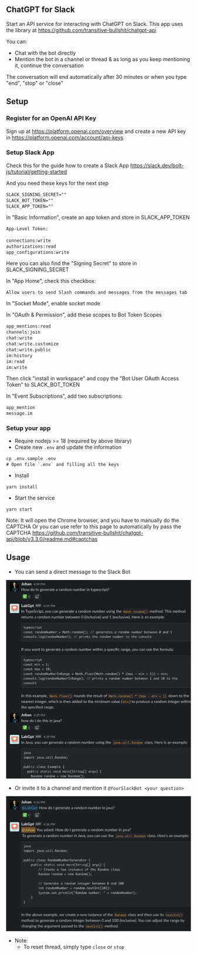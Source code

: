 ChatGPT for Slack
---

Start an API service for interacting with ChatGPT on Slack.
This app uses the library at https://github.com/transitive-bullshit/chatgpt-api


You can: 
  - Chat with the bot directly
  - Mention the bot in a channel or thread & as long as you keep mentioning it, continue the conversation 

The conversation will end automatically after 30 minutes or when you type "end", "stop" or "close"

## Setup
### Register for an OpenAI API Key
Sign up at https://platform.openai.com/overview and create a new API key in https://platform.openai.com/account/api-keys

### Setup Slack App
Check this for the guide how to create a Slack App https://slack.dev/bolt-js/tutorial/getting-started

And you need these keys for the next step
```
SLACK_SIGNING_SECRET=""
SLACK_BOT_TOKEN=""
SLACK_APP_TOKEN=""
```
In "Basic Information", create an app token and store in SLACK_APP_TOKEN

```
App-Level Token:

connections:write
authorizations:read
app_configurations:write
```

Here you can also find the "Signing Secret" to store in SLACK_SIGNING_SECRET

In "App Home", check this checkbox:

```
Allow users to send Slash commands and messages from the messages tab
```

In "Socket Mode", enable socket mode

In "OAuth & Permission", add these scopes to Bot Token Scopes

```
app_mentions:read
channels:join
chat:write
chat:write.customize
chat:write.public
im:history
im:read
im:write
```
Then click "install in workspace" and copy the "Bot User OAuth Access Token" to SLACK_BOT_TOKEN

In "Event Subscriptions", add two subscriptions:
```
app_mention
message.im
```

### Setup your app
- Require nodejs >= 18 (required by above library)
- Create new `.env` and update the information
```
cp .env.sample .env
# Open file `.env` and filling all the keys
```
- Install
```
yarn install
```

- Start the service
```
yarn start
```

Note: It will open the Chrome browser, and you have to manually do the CAPTCHA
Or you can use refer to this page to automatically by pass the CAPTCHA https://github.com/transitive-bullshit/chatgpt-api/blob/v3.3.0/readme.md#captchas

## Usage
- You can send a direct message to the Slack Bot

![](images/conversation.png)

- Or invite it to a channel and mention it `@YourSlackBot <your question>`

![](images/channel.png)

- Note:
  - To reset thread, simply type `close` or `stop`